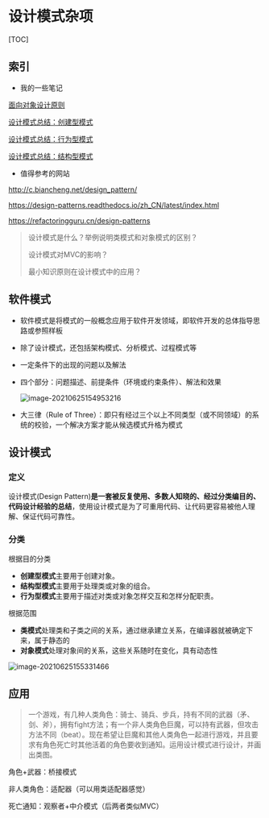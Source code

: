 # 设计模式杂项

[TOC]



## 索引

* 我的一些笔记

[面向对象设计原则](https://www.cnblogs.com/cpaulyz/p/14950903.html)

[设计模式总结：创建型模式](https://www.cnblogs.com/cpaulyz/p/14923697.html)

[设计模式总结：行为型模式](https://www.cnblogs.com/cpaulyz/p/14928617.html)

[设计模式总结：结构型模式](https://www.cnblogs.com/cpaulyz/p/14928613.html)

* 值得参考的网站

http://c.biancheng.net/design_pattern/

https://design-patterns.readthedocs.io/zh_CN/latest/index.html

https://refactoringguru.cn/design-patterns

> 设计模式是什么？举例说明类模式和对象模式的区别？
>
> 设计模式对MVC的影响？
>
> 最小知识原则在设计模式中的应用？

## 软件模式

* 软件模式是将模式的一般概念应用于软件开发领域，即软件开发的总体指导思路或参照样板

* 除了设计模式，还包括架构模式、分析模式、过程模式等

* 一定条件下的出现的问题以及解法

* 四个部分：问题描述、前提条件（环境或约束条件）、解法和效果

	![image-20210625154953216](https://cyzblog.oss-cn-beijing.aliyuncs.com/image-20210625154953216.png)

* 大三律（Rule of Three）：即只有经过三个以上不同类型（或不同领域）的系统的校验，一个解决方案才能从候选模式升格为模式

## 设计模式

### 定义

设计模式(Design Pattern)**是一套被反复使用、多数人知晓的、经过分类编目的、代码设计经验的总结**，使用设计模式是为了可重用代码、让代码更容易被他人理解、保证代码可靠性。

### 分类

根据目的分类

* **创建型模式**主要用于创建对象。 
* **结构型模式**主要用于处理类或对象的组合。 
* **行为型模式**主要用于描述对类或对象怎样交互和怎样分配职责。

根据范围

* **类模式**处理类和子类之间的关系，通过继承建立关系，在编译器就被确定下来，属于静态的
* **对象模式**处理对象间的关系，这些关系随时在变化，具有动态性

![image-20210625155331466](https://cyzblog.oss-cn-beijing.aliyuncs.com/image-20210625155331466.png)

## 应用

> 一个游戏，有几种人类角色：骑士、骑兵、步兵，持有不同的武器（矛、剑、斧），拥有fight方法；有一个非人类角色巨魔，可以持有武器，但攻击方法不同（beat）。现在希望让巨魔和其他人类角色一起进行游戏，并且要求有角色死亡时其他活着的角色要收到通知。运用设计模式进行设计，并画出类图。

角色+武器：桥接模式

非人类角色：适配器（可以用类适配器感觉）

死亡通知：观察者+中介模式（后两者类似MVC）